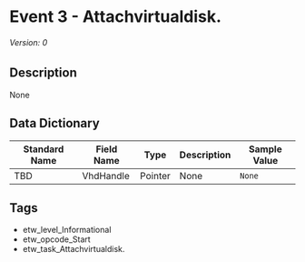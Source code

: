 # Event 3 - Attachvirtualdisk.
###### Version: 0

## Description
None

## Data Dictionary
|Standard Name|Field Name|Type|Description|Sample Value|
|---|---|---|---|---|
|TBD|VhdHandle|Pointer|None|`None`|

## Tags
* etw_level_Informational
* etw_opcode_Start
* etw_task_Attachvirtualdisk.